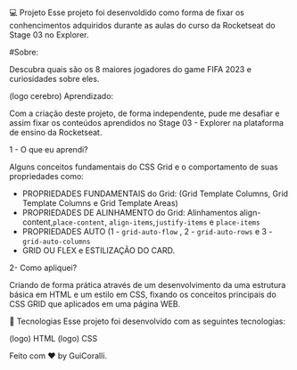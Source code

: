 💻 Projeto
Esse projeto foi desenvoldido como forma de fixar os conhencimentos
adquiridos durante as aulas do curso da Rocketseat do Stage 03 no Explorer.

#Sobre:

Descubra quais são os 8 maiores jogadores do game FIFA 2023 e curiosidades sobre eles.

(logo cerebro) Aprendizado:

Com a criação deste projeto, de forma independente, pude me desafiar e assim fixar os
conteúdos aprendidos no Stage 03 - Explorer na plataforma de ensino da Rocketseat.

1 - O que eu aprendi?

Alguns conceitos fundamentais do CSS Grid e o comportamento de suas propriedades como:

 - PROPRIEDADES FUNDAMENTAIS do Grid: (Grid Template Columns, Grid Template Columns e Grid Template Areas)
 - PROPRIEDADES DE ALINHAMENTO do Grid: Alinhamentos align-content,`place-content`, `align-items`,`justify-items` e `place-items`
 - PROPRIEDADES AUTO (1 - `grid-auto-flow` , 2 - `grid-auto-rows` e 3 - `grid-auto-columns`
 - GRID OU FLEX e ESTILIZAÇÃO DO CARD.

2- Como apliquei?

Criando de forma prática através de um desenvolvimento da uma estrutura básica em HTML
e um estilo em CSS, fixando os conceitos principais do CSS GRID que 
aplicados em uma página WEB. 



🚀 Tecnologias
Esse projeto foi desenvolvido com as seguintes tecnologias:

(logo) HTML
(logo) CSS

Feito com ♥ by GuiCoralli.